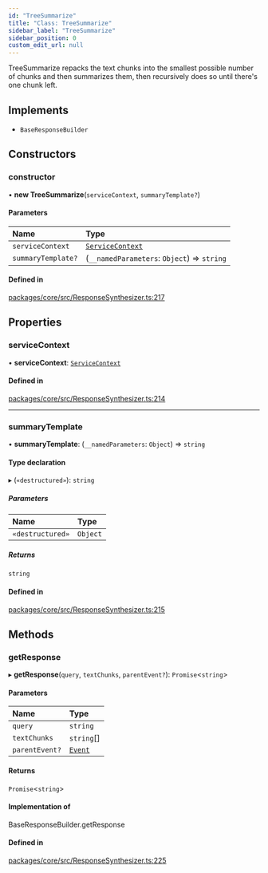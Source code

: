 ```yaml
---
id: "TreeSummarize"
title: "Class: TreeSummarize"
sidebar_label: "TreeSummarize"
sidebar_position: 0
custom_edit_url: null
---
```


TreeSummarize repacks the text chunks into the smallest possible number of chunks and then summarizes them, then recursively does so until there's one chunk left.

## Implements

- `BaseResponseBuilder`

## Constructors

### constructor

• **new TreeSummarize**(`serviceContext`, `summaryTemplate?`)

#### Parameters

| Name               | Type                                                |
| :----------------- | :-------------------------------------------------- |
| `serviceContext`   | [`ServiceContext`](../interfaces/ServiceContext.md) |
| `summaryTemplate?` | (`__namedParameters`: `Object`) => `string`         |

#### Defined in

[packages/core/src/ResponseSynthesizer.ts:217](https://github.com/run-llama/LlamaIndexTS/blob/3552de1/packages/core/src/ResponseSynthesizer.ts#L217)

## Properties

### serviceContext

• **serviceContext**: [`ServiceContext`](../interfaces/ServiceContext.md)

#### Defined in

[packages/core/src/ResponseSynthesizer.ts:214](https://github.com/run-llama/LlamaIndexTS/blob/3552de1/packages/core/src/ResponseSynthesizer.ts#L214)

---

### summaryTemplate

• **summaryTemplate**: (`__namedParameters`: `Object`) => `string`

#### Type declaration

▸ (`«destructured»`): `string`

##### Parameters

| Name             | Type     |
| :--------------- | :------- |
| `«destructured»` | `Object` |

##### Returns

`string`

#### Defined in

[packages/core/src/ResponseSynthesizer.ts:215](https://github.com/run-llama/LlamaIndexTS/blob/3552de1/packages/core/src/ResponseSynthesizer.ts#L215)

## Methods

### getResponse

▸ **getResponse**(`query`, `textChunks`, `parentEvent?`): `Promise`<`string`\>

#### Parameters

| Name           | Type                              |
| :------------- | :-------------------------------- |
| `query`        | `string`                          |
| `textChunks`   | `string`[]                        |
| `parentEvent?` | [`Event`](../interfaces/Event.md) |

#### Returns

`Promise`<`string`\>

#### Implementation of

BaseResponseBuilder.getResponse

#### Defined in

[packages/core/src/ResponseSynthesizer.ts:225](https://github.com/run-llama/LlamaIndexTS/blob/3552de1/packages/core/src/ResponseSynthesizer.ts#L225)
